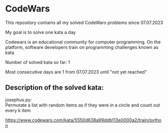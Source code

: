 # CodeWars
This repository contains all my solved CodeWars problems since 07.07.2023

My goal is to solve one kata a day

Codewars is an educational community for computer programming. On the platform, software developers train on programming challenges known as kata

Number of solved kata so far: 1

Most consecutive days are 1 from 07.07.2023 until "not yet reached"


Description of the solved kata:
-------------------------------


josephus.py:  
Permutate a list with random items as if they were in a circle and count out every k item

https://www.codewars.com/kata/5550d638a99ddb113e0000a2/train/python
